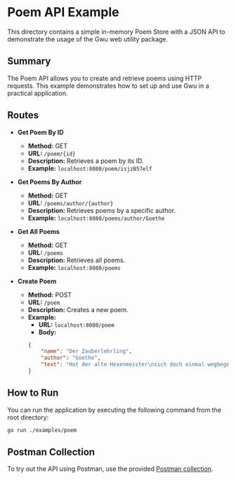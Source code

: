 # Poem API Example

This directory contains a simple in-memory Poem Store with a JSON API to demonstrate the usage of the Gwu web utility package.

## Summary

The Poem API allows you to create and retrieve poems using HTTP requests. This example demonstrates how to set up and use Gwu in a practical application.

## Routes

- **Get Poem By ID**
    - **Method:** GET
    - **URL:** `/poem/{id}`
    - **Description:** Retrieves a poem by its ID.
    - **Example:** `localhost:8080/poem/isjzB57elf`

- **Get Poems By Author**
    - **Method:** GET
    - **URL:** `/poems/author/{author}`
    - **Description:** Retrieves poems by a specific author.
    - **Example:** `localhost:8080/poems/author/Goethe`

- **Get All Poems**
    - **Method:** GET
    - **URL:** `/poems`
    - **Description:** Retrieves all poems.
    - **Example:** `localhost:8080/poems`

- **Create Poem**
    - **Method:** POST
    - **URL:** `/poem`
    - **Description:** Creates a new poem.
    - **Example:**
        - **URL:** `localhost:8080/poem`
        - **Body:**
      ```json
      {
          "name": "Der Zauberlehrling",
          "author": "Goethe",
          "text": "Hat der alte Hexenmeister\nsich doch einmal wegbegeben!\nUnd nun sollen seine Geister\nauch nach meinem Willen leben.\nSeine Wort' und Werke\nMerkt ich und den Brauch,\nund mit Geistesstärke\ntu ich Wunder auch."
      }
      ```

## How to Run

You can run the application by executing the following command from the root directory:

```sh
go run ./examples/poem
```

## Postman Collection

To try out the API using Postman, use the provided [Postman collection](gwu_poem_example.postman_collection.json).